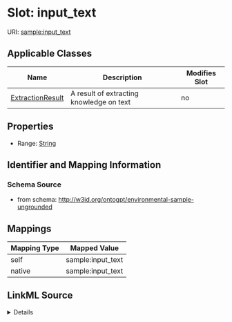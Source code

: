 

# Slot: input_text

URI: [sample:input_text](http://w3id.org/ontogpt/environmental-sample-ungrounded/input_text)



<!-- no inheritance hierarchy -->





## Applicable Classes

| Name | Description | Modifies Slot |
| --- | --- | --- |
| [ExtractionResult](ExtractionResult.md) | A result of extracting knowledge on text |  no  |







## Properties

* Range: [String](String.md)





## Identifier and Mapping Information







### Schema Source


* from schema: http://w3id.org/ontogpt/environmental-sample-ungrounded




## Mappings

| Mapping Type | Mapped Value |
| ---  | ---  |
| self | sample:input_text |
| native | sample:input_text |




## LinkML Source

<details>
```yaml
name: input_text
from_schema: http://w3id.org/ontogpt/environmental-sample-ungrounded
rank: 1000
alias: input_text
owner: ExtractionResult
domain_of:
- ExtractionResult
range: string

```
</details>